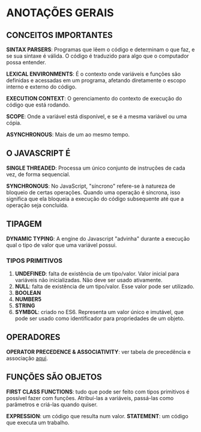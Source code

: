 # ANOTAÇÕES GERAIS

## CONCEITOS IMPORTANTES

**SINTAX PARSERS**: Programas que lêem o código e determinam o que faz, e se sua sintaxe é válida. O código é traduzido para algo que o computador possa entender.

**LEXICAL ENVIRONMENTS**: É o contexto onde variáveis e funções são definidas e acessadas em um programa, afetando diretamente o escopo interno e externo do código.

**EXECUTION CONTEXT**: O gerenciamento do contexto de execução do código que está rodando.

**SCOPE**: Onde a variável está disponível, e se é a mesma variável ou uma cópia.

**ASYNCHRONOUS**: Mais de um ao mesmo tempo.

## O JAVASCRIPT É

**SINGLE THREADED**: Processa um único conjunto de instruções de cada vez, de forma sequencial.

**SYNCHRONOUS**: No JavaScript, "síncrono" refere-se à natureza de bloqueio de certas operações. Quando uma operação é síncrona, isso significa que ela bloqueia a execução do código subsequente até que a operação seja concluída.

## TIPAGEM

**DYNAMIC TYPING**: A engine do Javascript "advinha" durante a execução qual o tipo de valor que uma variável possui.

### TIPOS PRIMITIVOS

1. **UNDEFINED**: falta de existência de um tipo/valor. Valor inicial para variáveis não inicializadas. Não deve ser usado ativamente.
2. **NULL**: falta de existência de um tipo/valor. Esse valor pode ser utilizado.
3. **BOOLEAN**
4. **NUMBER5**
5. **STRING**
6. **SYMBOL**: criado no ES6. Representa um valor único e imutável, que pode ser usado como identificador para propriedades de um objeto.

## OPERADORES

**OPERATOR PRECEDENCE & ASSOCIATIVITY**: ver tabela de precedência e associação [aqui](https://developer.mozilla.org/en-US/docs/Web/JavaScript/Reference/Operators/Operator_precedence).


## FUNÇÕES SÃO OBJETOS

**FIRST CLASS FUNCTIONS**: tudo que pode ser feito com tipos primitivos é possível fazer com funções. Atribuí-las a variáveis, passá-las como parâmetros e criá-las quando quiser.

**EXPRESSION**: um código que resulta num valor. 
**STATEMENT**: um código que executa um trabalho.